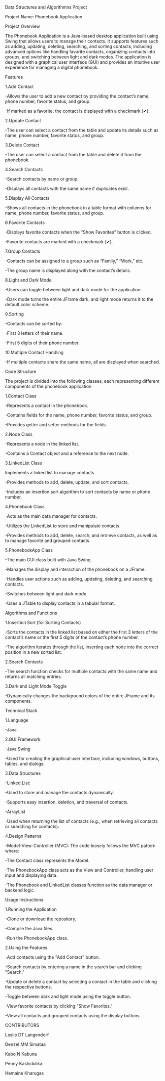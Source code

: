 Data Structures and Algorithmns Project

Project Name: Phonebook Application

Project Overview

The Phonebook Application is a Java-based desktop application built using Swing that allows users to manage their contacts. It supports features such as adding, updating, deleting, searching, and sorting contacts, including advanced options like handling favorite contacts, organizing contacts into groups, and switching between light and dark modes. The application is designed with a graphical user interface (GUI) and provides an intuitive user experience for managing a digital phonebook.


Features

1.Add Contact

-Allows the user to add a new contact by providing the contact’s name, phone number, favorite status, and group.

-If marked as a favorite, the contact is displayed with a checkmark (✔).

2.Update Contact

-The user can select a contact from the table and update its details such as name, phone number, favorite status, and group.

3.Delete Contact

-The user can select a contact from the table and delete it from the phonebook.

4.Search Contacts

-Search contacts by name or group.

-Displays all contacts with the same name if duplicates exist.

5.Display All Contacts

-Shows all contacts in the phonebook in a table format with columns for name, phone number, favorite status, and group.

6.Favorite Contacts

-Displays favorite contacts when the "Show Favorites" button is clicked.

-Favorite contacts are marked with a checkmark (✔).

7.Group Contacts

-Contacts can be assigned to a group such as “Family,” “Work,” etc.

-The group name is displayed along with the contact’s details.

8.Light and Dark Mode

-Users can toggle between light and dark mode for the application.

-Dark mode turns the entire JFrame dark, and light mode returns it to the default color scheme.

9.Sorting

-Contacts can be sorted by:

-First 3 letters of their name.

-First 5 digits of their phone number.

10.Multiple Contact Handling

-If multiple contacts share the same name, all are displayed when searched.


Code Structure

The project is divided into the following classes, each representing different components of the phonebook application:

1.Contact Class

-Represents a contact in the phonebook.

-Contains fields for the name, phone number, favorite status, and group.

-Provides getter and setter methods for the fields.

2.Node Class

-Represents a node in the linked list.

-Contains a Contact object and a reference to the next node.

3.LinkedList Class

Implements a linked list to manage contacts.

-Provides methods to add, delete, update, and sort contacts.

-Includes an insertion sort algorithm to sort contacts by name or phone number.

4.Phonebook Class

-Acts as the main data manager for contacts.

-Utilizes the LinkedList to store and manipulate contacts.

-Provides methods to add, delete, search, and retrieve contacts, as well as to manage favorite and grouped contacts.

5.PhonebookApp Class

-The main GUI class built with Java Swing.

-Manages the display and interaction of the phonebook on a JFrame.

-Handles user actions such as adding, updating, deleting, and searching contacts.

-Switches between light and dark mode.

-Uses a JTable to display contacts in a tabular format.


Algorithms and Functions

1.Insertion Sort (for Sorting Contacts)

-Sorts the contacts in the linked list based on either the first 3 letters of the contact’s name or the first 5 digits of the contact’s phone number.

-The algorithm iterates through the list, inserting each node into the correct position in a new sorted list.

2.Search Contacts

-The search function checks for multiple contacts with the same name and returns all matching entries.

3.Dark and Light Mode Toggle

-Dynamically changes the background colors of the entire JFrame and its components.


Technical Stack

1.Language

-Java

2.GUI Framework

-Java Swing

-Used for creating the graphical user interface, including windows, buttons, tables, and dialogs.

3.Data Structures

-Linked List:

-Used to store and manage the contacts dynamically.

-Supports easy insertion, deletion, and traversal of contacts.

-ArrayList

-Used when returning the list of contacts (e.g., when retrieving all contacts or searching for contacts).

4.Design Patterns

-Model-View-Controller (MVC): The code loosely follows the MVC pattern where:

-The Contact class represents the Model.

-The PhonebookApp class acts as the View and Controller, handling user input and displaying data.

-The Phonebook and LinkedList classes function as the data manager or backend logic.


Usage Instructions

1.Running the Application

-Clone or download the repository.

-Compile the Java files.

-Run the PhonebookApp class.

2.Using the Features

-Add contacts using the "Add Contact" button.

-Search contacts by entering a name in the search bar and clicking "Search."

-Update or delete a contact by selecting a contact in the table and clicking the respective buttons.

-Toggle between dark and light mode using the toggle button.

-View favorite contacts by clicking "Show Favorites."

-View all contacts and grouped contacts using the display buttons.


CONTRIBUTORS

Leslie DT  Langendorf

Denzel MM Simataa

Kabo N Kabuna

Penny Kashidulika

Hemaine Kharugas
